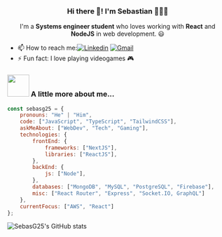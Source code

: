 <p align="center" width="300">
   <h3 align="center">Hi there 👋! I'm Sebastian 👨🏻‍💻</h3>
</p>

<p align="center" width="300">
   I'm a <strong>Systems engineer student</strong> who loves working with <strong>React</strong> and <strong>NodeJS</strong> in web development. 😃
</p>

- 📫 How to reach me:[![Linkedin](https://img.shields.io/badge/-LinkedIn-blue?style=flat&logo=Linkedin&logoColor=white)](https://www.linkedin.com/in/sebastianguzmanagudelo) 
[![Gmail](https://img.shields.io/badge/-Gmail-c14438?style=flat&logo=Gmail&logoColor=white)](mailto:sebastian.guzman200225@gmail.com)
- ⚡ Fun fact: I love playing videogames 🎮

### <img src="https://media.giphy.com/media/9fkk6YjN9c3Kt018Bp/giphy.gif" width="50"> A little more about me...  

```javascript
const sebasg25 = {
    pronouns: "He" | "Him",
    code: ["JavaScript", "TypeScript", "TailwindCSS"],
    askMeAbout: ["WebDev", "Tech", "Gaming"],
    technologies: {
        frontEnd: {
            frameworks: ["NextJS"],
            libraries: ["ReactJS"],
        },
        backEnd: {
            js: ["Node"],
        },
        databases: ["MongoDB", "MySQL", "PostgreSQL", "Firebase"],
        misc: ["React Router", "Express", "Socket.IO, GraphQL"]
    },
    currentFocus: ["AWS", "React"]
};
```

<!--
**SebasG25/SebasG25** is a ✨ _special_ ✨ repository because its `README.md` (this file) appears on your GitHub profile.

Here are some ideas to get you started:

- 🔭 I’m currently working on ...
- 🌱 I’m currently learning ...
- 👯 I’m looking to collaborate on ...
- 🤔 I’m looking for help with ...
- 💬 Ask me about ...

- 😄 Pronouns: ...

-->

![SebasG25's GitHub stats](https://github-readme-stats.vercel.app/api?username=sebasg25&show_icons=true&theme=dracula)
